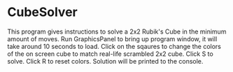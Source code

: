 # CubeSolver
This program gives instructions to solve a 2x2 Rubik's Cube in the minimum amount of moves. 
Run GraphicsPanel to bring up program window, it will take around 10 seconds to load. 
Click on the sqaures to change the colors of the on screen cube to match real-life scrambled 2x2 cube. 
Click S to solve. Click R to reset colors. 
Solution will be printed to the console. 
